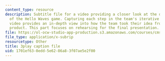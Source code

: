 ```yaml
---
content_type: resource
description: Subtitle file for a video providing a closer look at the development
  of the Hello Waves game. Capturing each step in the team's iterative process, the
  video provides an in-depth view into how the team took their idea from pitch to
  product. This part focuses on rehearsing for the final presentation.
file: https://ol-ocw-studio-app-production.s3.amazonaws.com/courses/cms-611j-creating-video-games-fall-2014/1701ef630edd5e6286a83f07ae5e2f00_lxpXowuUdKw.vtt
file_type: application/x-subrip
resourcetype: Other
title: 3play caption file
uid: 1701ef63-0edd-5e62-86a8-3f07ae5e2f00
---
```

